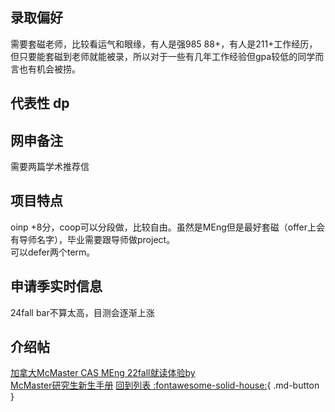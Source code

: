 ## 录取偏好
需要套磁老师，比较看运气和眼缘，有人是强985 88+，有人是211+工作经历，但只要能套磁到老师就能被录，所以对于一些有几年工作经验但gpa较低的同学而言也有机会被捞。


## 代表性 dp

## 网申备注
需要两篇学术推荐信
## 项目特点
oinp +8分，coop可以分段做，比较自由。虽然是MEng但是最好套磁（offer上会有导师名字），毕业需要跟导师做project。   
可以defer两个term。
## 申请季实时信息
24fall bar不算太高，目测会逐渐上涨
## 介绍帖
[加拿大McMaster CAS MEng 22fall就读体验by](https://zhuanlan.zhihu.com/p/614940405)  
[McMaster研究生新生手册](https://mactest1.readthedocs.io/en/latest/)
[回到列表 :fontawesome-solid-house:](grade.md){ .md-button }